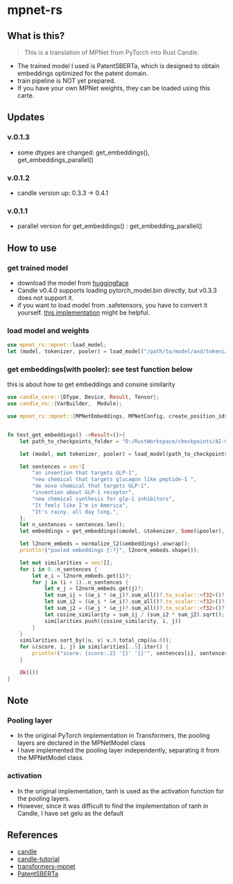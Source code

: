 # mpnet-rs
## What is this?
> This is a translation of MPNet from PyTorch into Rust Candle.
- The trained model I used is PatentSBERTa, which is designed to obtain embeddings optimized for the patent domain. 
- train pipeline is NOT yet prepared.
- If you have your own MPNet weights, they can be loaded using this carte.
## Updates
### v.0.1.3
- some dtypes are changed: get_embeddings(), get_embeddings_parallel()
### v.0.1.2
- candle version up: 0.3.3 -> 0.4.1
### v.0.1.1
- parallel version for get_embeddings() : get_embedding_parallel()

## How to use
### get trained model
- download the model from [huggingface](https://huggingface.co/AI-Growth-Lab/PatentSBERTa)
- Candle v0.4.0 supports loading pytorch_model.bin directly, but v0.3.3 does not support it. 
- if you want to load model from .safetensors, you have to convert it yourself.
[this implementation](https://gist.github.com/epicfilemcnulty/1f55fd96b08f8d4d6693293e37b4c55e) might be helpful.

### load model and weights
```rust
use mpnet_rs::mpnet::load_model;
let (model, tokenizer, pooler) = load_model("/path/to/model/and/tokenizer").unwrap();
```
### get embeddings(with pooler): see test function below
this is about how to get embeddings and consine similarity 
```rust
use candle_core::{DType, Device, Result, Tensor};
use candle_nn::{VarBuilder,  Module};

use mpnet_rs::mpnet::{MPNetEmbeddings, MPNetConfig, create_position_ids_from_input_ids, cumsum, load_model, get_embeddings, normalize_l2, PoolingConfig, MPNetPooler};


fn test_get_embeddings() ->Result<()>{
    let path_to_checkpoints_folder = "D:/RustWorkspace/checkpoints/AI-Growth-Lab_PatentSBERTa".to_string();

    let (model, mut tokenizer, pooler) = load_model(path_to_checkpoints_folder).unwrap();

    let sentences = vec![
        "an invention that targets GLP-1",
        "new chemical that targets glucagon like peptide-1 ",
        "de novo chemical that targets GLP-1",
        "invention about GLP-1 receptor",
        "new chemical synthesis for glp-1 inhibitors",
        "It feels like I'm in America",
        "It's rainy. all day long.",
    ];
    let n_sentences = sentences.len();
    let embeddings = get_embeddings(&model, &tokenizer, Some(&pooler), &sentences).unwrap();

    let l2norm_embeds = normalize_l2(&embeddings).unwrap();
    println!("pooled embeddings {:?}", l2norm_embeds.shape());

    let mut similarities = vec![];
    for i in 0..n_sentences {
        let e_i = l2norm_embeds.get(i)?;
        for j in (i + 1)..n_sentences {
            let e_j = l2norm_embeds.get(j)?;
            let sum_ij = (&e_i * &e_j)?.sum_all()?.to_scalar::<f32>()?;
            let sum_i2 = (&e_i * &e_i)?.sum_all()?.to_scalar::<f32>()?;
            let sum_j2 = (&e_j * &e_j)?.sum_all()?.to_scalar::<f32>()?;
            let cosine_similarity = sum_ij / (sum_i2 * sum_j2).sqrt();
            similarities.push((cosine_similarity, i, j))
        }
    }
    similarities.sort_by(|u, v| v.0.total_cmp(&u.0));
    for &(score, i, j) in similarities[..5].iter() {
        println!("score: {score:.2} '{}' '{}'", sentences[i], sentences[j])
    }

    Ok(())
}
```

## Note
### Pooling layer
- In the original PyTorch implementation in Transformers, the pooling layers are declared in the MPNetModel class
- I have implemented the pooling layer independently, separating it from the MPNetModel class.
### activation
- In the original implementation, tanh is used as the activation function for the pooling layers. 
- However, since it was difficult to find the implementation of tanh in Candle, I have set gelu as the default
## References
- [candle](https://github.com/huggingface/candle)
- [candle-tutorial](https://github.com/ToluClassics/candle-tutorial?tab=readme-ov-file)
- [transformers-mpnet](https://github.com/huggingface/transformers/blob/v4.37.2/src/transformers/models/mpnet/modeling_mpnet.py)
- [PatentSBERTa](https://github.com/AI-Growth-Lab/PatentSBERTa)